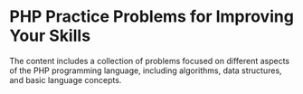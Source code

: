 # PHP Practice Problems for Improving Your Skills

The content includes a collection of problems focused on different aspects of the PHP programming language, including algorithms, data structures, and basic language concepts.